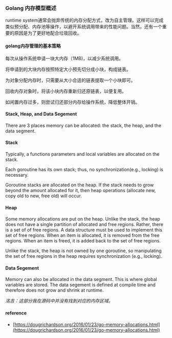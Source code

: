 ### Golang 内存模型概述

runtime system通常会抛弃传统的内存分配方式，改为自主管理。这样可以完成类似预分配、内存池等操作，以避开系统调用带来的性能问题。当然，还有一个重要的原因是为了更好地配合垃圾回收。

#### golang内存管理的基本策略

每次从操作系统申请一块大内存（1MB\)，以减少系统调用。

将申请到的大块内存按照特定大小预先切分成小块，构成链表。

为对象分配内存时，只需要从大小合适的链表提取一个小块即可。

回收内存对象时，将该小块内存重新归还原链表，以便复用。

如闲置内存过多，则尝试归还部分内存给操作系统，降低整体开销。

#### Stack, Heap, and Data Segement

There are 3 places memory can be allocated: the stack, the heap, and the data segment.

#### Stack

Typically, a functions parameters and local variables are allocated on the stack.

Each goroutine has its own stack; thus, no synchronization\(e.g., locking\) is necessary.

Goroutine stacks are allocated on the heap. If the stack needs to grow beyond the amount allocated for it, then heap operations \(allocate new, copy old to new, free old\) will occur.

#### Heap

Some memory allocations are put on the heap. Unlike the stack, the heap does not have a single partition of allocated and free regions. Rather, there is a set of of free regions. A data structure must be used to implement this set of free regions. When an item is allocated, it is removed from the free regions. When an item is freed, it is added back to the set of free regions.

Unlike the stack, the heap is not owned by one goroutine, so manipulating the set of free regions in the heap requires synchronization \(e.g., locking\).

#### Data Segement

Memory can also be allocated in the data segment. This is where global variables are stored. The data segement is defined at compile time and therefore does not grow and shrink at runtime.

_洺吉：这部分我在源码中并没有找到对应的内存区域。_

#### reference

* [https://dougrichardson.org/2016/01/23/go-memory-allocations.html](https://dougrichardson.org/2016/01/23/go-memory-allocations.html)



